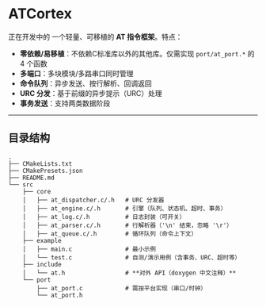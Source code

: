 # ATCortex

正在开发中的 一个轻量、可移植的 **AT 指令框架**。特点：

* **零依赖/易移植**：不依赖C标准库以外的其他库。仅需实现 `port/at_port.*` 的 4 个函数
* **多端口**：多块模块/多路串口同时管理
* **命令队列**：异步发送、按行解析、回调返回
* **URC 分发**：基于前缀的异步提示（URC）处理
* **事务发送**：支持两类数据阶段


---

## 目录结构

```
.
├── CMakeLists.txt
├── CMakePresets.json
├── README.md
└── src
    ├── core
    │   ├── at_dispatcher.c/.h   # URC 分发器
    │   ├── at_engine.c/.h       # 引擎（队列、状态机、超时、事务）
    │   ├── at_log.c/.h          # 日志封装（可开关）
    │   ├── at_parser.c/.h       # 行解析器（'\n' 结束，忽略 '\r'）
    │   ├── at_queue.c/.h        # 循环队列（命令上下文）
    ├── example
    │   ├── main.c               # 最小示例
    │   └── test.c               # 自测/演示用例（含事务、URC、超时等）
    ├── include
    │   └── at.h                 # **对外 API（doxygen 中文注释）**
    └── port
        ├── at_port.c            # 需按平台实现（串口/时钟）
        └── at_port.h
```
